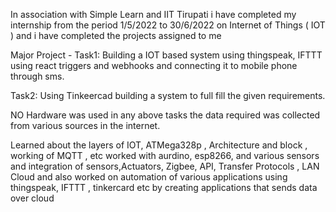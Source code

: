 In association with Simple Learn and IIT Tirupati i have completed my internship from the period 1/5/2022 to 30/6/2022 on Internet of Things ( IOT ) and i have completed the projects assigned to me 

Major Project - Task1: Building a IOT based system using thingspeak, IFTTT using react triggers and webhooks and connecting it to mobile phone through sms.

Task2: Using Tinkeercad building a system to full fill the given requirements.

NO Hardware was used in any above tasks the data required was collected from various sources in the internet.

Learned about the layers of IOT, ATMega328p , Architecture and block , working of MQTT , etc worked with aurdino, esp8266, and various sensors and integration of sensors,Actuators, Zigbee, API, Transfer Protocols , LAN Cloud and also worked on automation of various applications using thingspeak, IFTTT , tinkercard etc by creating applications that sends data over cloud

